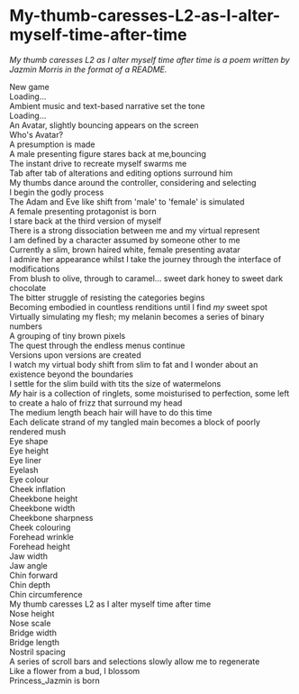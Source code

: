 # My-thumb-caresses-L2-as-I-alter-myself-time-after-time
*My thumb caresses L2 as I alter myself time after time is a poem written by Jazmin Morris in the format of a README.*<br>

New game <br>
Loading…<br>
Ambient music and text-based narrative set the tone<br>
Loading...<br>
An Avatar, slightly bouncing appears on the screen<br>
Who's Avatar?<br>
A presumption is made<br>
A male presenting figure stares back at me,bouncing<br>
The instant drive to recreate myself swarms me<br>
Tab after tab of alterations and editing options surround him<br>
My thumbs dance around the controller, considering and selecting<br>
I begin the godly process<br>
The Adam and Eve like shift from 'male' to 'female' is simulated<br>
A female presenting protagonist is born<br>
I stare back at the third version of myself<br>
There is a strong dissociation between me and my virtual represent<br>
I am defined by a character assumed by someone other to me<br>
Currently a slim, brown haired white, female presenting avatar<br>
I admire her appearance whilst I take the journey through the interface of modifications<br>
From blush to olive, through to caramel... sweet dark honey to sweet dark chocolate<br>
The bitter struggle of resisting the categories begins<br>
Becoming embodied in countless renditions until I find *my* sweet spot<br>
Virtually simulating my flesh; my melanin becomes a series of binary numbers<br>
A grouping of tiny brown pixels<br>
The quest through the endless menus continue<br>
Versions upon versions are created<br>
I watch my virtual body shift from slim to fat and I wonder about an existence beyond the boundaries<br>
I settle for the slim build with tits the size of watermelons<br>
*My* hair is a collection of ringlets, some moisturised to perfection, some left to
create a halo of frizz that surround my head<br>
The medium length beach hair will have to do this time<br>
Each delicate strand of my tangled main becomes a block of poorly rendered
mush<br>
Eye shape<br>
Eye height<br>
Eye liner<br>
Eyelash<br>
Eye colour<br>
Cheek inflation<br>
Cheekbone height<br>
Cheekbone width<br>
Cheekbone sharpness<br>
Cheek colouring<br>
Forehead wrinkle<br>
Forehead height<br>
Jaw width<br>
Jaw angle<br>
Chin forward<br>
Chin depth<br>
Chin circumference<br>
My thumb caresses L2 as I alter myself time after time<br>
Nose height<br>
Nose scale<br>
Bridge width<br>
Bridge length<br>
Nostril spacing<br>
A series of scroll bars and selections slowly allow me to regenerate<br>
Like a flower from a bud, I blossom<br>
Princess_Jazmin is born<br>

